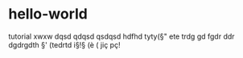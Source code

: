 # hello-world
tutorial
 xwxw dqsd qdqsd qsdqsd
 hdfhd tyty(§" ete trdg
 gd fgdr ddr dgdrgdth §' (tedrtd 
 i§!§ (è ( jiç
 pç!
